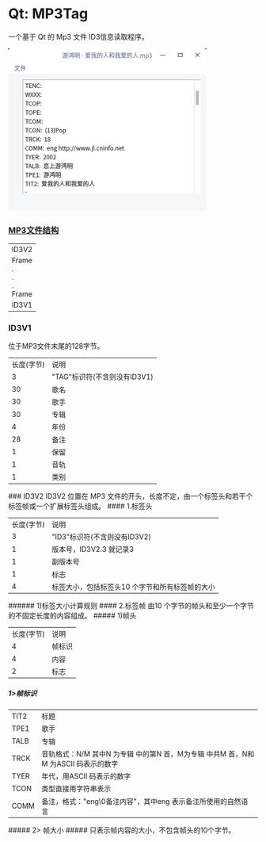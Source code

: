 # Qt: MP3Tag
一个基于 Qt 的 Mp3 文件 ID3信息读取程序。  

![alt](preview.png)
### [MP3文件结构](https://blog.csdn.net/fulinwsuafcie/article/details/8972346)
<table>
<tr><td>ID3V2</td></tr>
<tr><td>Frame<br>.<br>.<br>.<br>Frame</td></tr>
<tr><td>ID3V1</td></tr>
</table>

### ID3V1
位于MP3文件末尾的128字节。  
<table>
<tr><td>长度(字节)</td><td>说明</td></tr>
<tr><td>3</td><td>"TAG"标识符(不含则没有ID3V1)</td></tr>
<tr><td>30</td><td>歌名</td></tr>
<tr><td>30</td><td>歌手</td></tr>
<tr><td>30</td><td>专辑</td></tr>
<tr><td>4</td><td>年份</td></tr>
<tr><td>28</td><td>备注</td></tr>
<tr><td>1</td><td>保留</td></tr>
<tr><td>1</td><td>音轨</td></tr>
<tr><td>1</td><td>类别</td></tr>
</table>  
### ID3V2
ID3V2 位置在 MP3 文件的开头，长度不定，由一个标签头和若干个标签帧或一个扩展标签头组成。  
#### 1.标签头
<table>
<tr><td>长度(字节)</td><td>说明</td></tr>
<tr><td>3</td><td>"ID3"标识符(不含则没有ID3V2)</td></tr>
<tr><td>1</td><td>版本号，ID3V2.3 就记录3</td></tr>
<tr><td>1</td><td>副版本号</td></tr>
<tr><td>1</td><td>标志</td></tr>
<tr><td>4</td><td>标签大小，包括标签头10 个字节和所有标签帧的大小</td></tr>
</table>  
###### 1)标签大小计算规则
#### 2.标签帧
由10 个字节的帧头和至少一个字节的不固定长度的内容组成。  
##### 1)帧头  
<table>
<tr><td>长度(字节)</td><td>说明</td></tr>
<tr><td>4</td><td>帧标识</td></tr>
<tr><td>4</td><td>内容</td></tr>
<tr><td>2</td><td>标志</td></tr>
</table>  

##### 1>帧标识

<table>
<tr><td>TIT2</td><td>标题</td></tr>
<tr><td>TPE1</td><td>歌手</td></tr>
<tr><td>TALB</td><td>专辑</td></tr>
<tr><td>TRCK</td><td>音轨格式：N/M 其中N 为专辑 中的第N 首，M为专辑 中共M 首，N和M 为ASCII 码表示的数字</td></tr>
<tr><td>TYER</td><td>年代，用ASCII 码表示的数字 </td></tr>
<tr><td>TCON</td><td>类型直接用字符串表示</td></tr>
<tr><td>COMM</td><td>备注，格式："eng\0备注内容"，其中eng 表示备注所使用的自然语言</td></tr>
</table>  
##### 2> 帧大小
##### 只表示帧内容的大小，不包含帧头的10个字节。
